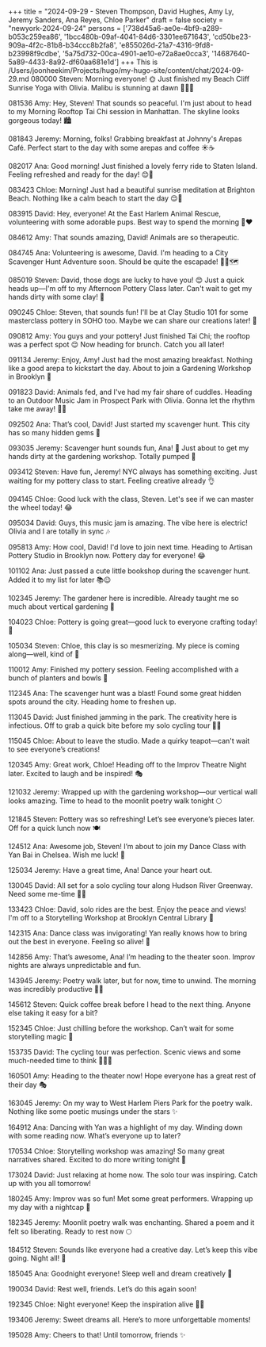 +++
title = "2024-09-29 - Steven Thompson, David Hughes, Amy Ly, Jeremy Sanders, Ana Reyes, Chloe Parker"
draft = false
society = "newyork-2024-09-24"
persons = ['738d45a6-ae0e-4bf9-a289-b053c259ea86', '1bcc480b-09af-4041-84d6-3301ee671643', 'cd50be23-909a-4f2c-81b8-b34ccc8b2fa8', 'e855026d-21a7-4316-9fd8-b23998f9cdbe', '5a75d732-00ca-4901-ae10-e72a8ae0cca3', '14687640-5a89-4433-8a92-df60aa681e1d']
+++
This is /Users/joonheekim/Projects/hugo/my-hugo-site/content/chat/2024-09-29.md
080000 Steven: Morning everyone! 🌞 Just finished my Beach Cliff Sunrise Yoga with Olivia. Malibu is stunning at dawn 🌅🧘‍♂️

081536 Amy: Hey, Steven! That sounds so peaceful. I'm just about to head to my Morning Rooftop Tai Chi session in Manhattan. The skyline looks gorgeous today! 🏙️

081843 Jeremy: Morning, folks! Grabbing breakfast at Johnny's Arepas Café. Perfect start to the day with some arepas and coffee ☀️☕️

082017 Ana: Good morning! Just finished a lovely ferry ride to Staten Island. Feeling refreshed and ready for the day! 😊🚢

083423 Chloe: Morning! Just had a beautiful sunrise meditation at Brighton Beach. Nothing like a calm beach to start the day 😌🌊

083915 David: Hey, everyone! At the East Harlem Animal Rescue, volunteering with some adorable pups. Best way to spend the morning 🐶❤️

084612 Amy: That sounds amazing, David! Animals are so therapeutic.

084745 Ana: Volunteering is awesome, David. I'm heading to a City Scavenger Hunt Adventure soon. Should be quite the escapade! 🕵️‍♀️🗺️

085019 Steven: David, those dogs are lucky to have you! 😊 Just a quick heads up—I'm off to my Afternoon Pottery Class later. Can't wait to get my hands dirty with some clay! 🎨

090245 Chloe: Steven, that sounds fun! I'll be at Clay Studio 101 for some masterclass pottery in SOHO too. Maybe we can share our creations later! 🏺

090812 Amy: You guys and your pottery! Just finished Tai Chi; the rooftop was a perfect spot 😌 Now heading for brunch. Catch you all later!

091134 Jeremy: Enjoy, Amy! Just had the most amazing breakfast. Nothing like a good arepa to kickstart the day. About to join a Gardening Workshop in Brooklyn 🌱

091823 David: Animals fed, and I've had my fair share of cuddles. Heading to an Outdoor Music Jam in Prospect Park with Olivia. Gonna let the rhythm take me away! 🥁🎶

092502 Ana: That’s cool, David! Just started my scavenger hunt. This city has so many hidden gems 🌆

093035 Jeremy: Scavenger hunt sounds fun, Ana! 🌟 Just about to get my hands dirty at the gardening workshop. Totally pumped 💪

093412 Steven: Have fun, Jeremy! NYC always has something exciting. Just waiting for my pottery class to start. Feeling creative already 👌

094145 Chloe: Good luck with the class, Steven. Let's see if we can master the wheel today! 😂

095034 David: Guys, this music jam is amazing. The vibe here is electric! Olivia and I are totally in sync 🎶

095813 Amy: How cool, David! I'd love to join next time. Heading to Artisan Pottery Studio in Brooklyn now. Pottery day for everyone! 😂

101102 Ana: Just passed a cute little bookshop during the scavenger hunt. Added it to my list for later 📚😉

102345 Jeremy: The gardener here is incredible. Already taught me so much about vertical gardening 🌿 

104023 Chloe: Pottery is going great—good luck to everyone crafting today! 🎨

105034 Steven: Chloe, this clay is so mesmerizing. My piece is coming along—well, kind of 🤞

110012 Amy: Finished my pottery session. Feeling accomplished with a bunch of planters and bowls 🌱

112345 Ana: The scavenger hunt was a blast! Found some great hidden spots around the city. Heading home to freshen up.

113045 David: Just finished jamming in the park. The creativity here is infectious. Off to grab a quick bite before my solo cycling tour 🚴‍♂️

115045 Chloe: About to leave the studio. Made a quirky teapot—can't wait to see everyone’s creations!

120345 Amy: Great work, Chloe! Heading off to the Improv Theatre Night later. Excited to laugh and be inspired! 🎭

121032 Jeremy: Wrapped up with the gardening workshop—our vertical wall looks amazing. Time to head to the moonlit poetry walk tonight 🌕

121845 Steven: Pottery was so refreshing! Let’s see everyone’s pieces later. Off for a quick lunch now 🍽️

124512 Ana: Awesome job, Steven! I’m about to join my Dance Class with Yan Bai in Chelsea. Wish me luck! 💃

125034 Jeremy: Have a great time, Ana! Dance your heart out. 

130045 David: All set for a solo cycling tour along Hudson River Greenway. Need some me-time 🚴‍♂️

133423 Chloe: David, solo rides are the best. Enjoy the peace and views! I'm off to a Storytelling Workshop at Brooklyn Central Library 📖

142315 Ana: Dance class was invigorating! Yan really knows how to bring out the best in everyone. Feeling so alive! 🤩

142856 Amy: That’s awesome, Ana! I’m heading to the theater soon. Improv nights are always unpredictable and fun.

143945 Jeremy: Poetry walk later, but for now, time to unwind. The morning was incredibly productive 🌿📖

145612 Steven: Quick coffee break before I head to the next thing. Anyone else taking it easy for a bit?

152345 Chloe: Just chilling before the workshop. Can’t wait for some storytelling magic 🌟

153735 David: The cycling tour was perfection. Scenic views and some much-needed time to think 🚴‍♂️🌊

160501 Amy: Heading to the theater now! Hope everyone has a great rest of their day 🎭

163045 Jeremy: On my way to West Harlem Piers Park for the poetry walk. Nothing like some poetic musings under the stars ✨

164912 Ana: Dancing with Yan was a highlight of my day. Winding down with some reading now. What’s everyone up to later?

170534 Chloe: Storytelling workshop was amazing! So many great narratives shared. Excited to do more writing tonight 📖

173024 David: Just relaxing at home now. The solo tour was inspiring. Catch up with you all tomorrow!

180245 Amy: Improv was so fun! Met some great performers. Wrapping up my day with a nightcap 🍹

182345 Jeremy: Moonlit poetry walk was enchanting. Shared a poem and it felt so liberating. Ready to rest now 🌕

184512 Steven: Sounds like everyone had a creative day. Let’s keep this vibe going. Night all! 🛌

185045 Ana: Goodnight everyone! Sleep well and dream creatively 🌠

190034 David: Rest well, friends. Let’s do this again soon! 

192345 Chloe: Night everyone! Keep the inspiration alive 🌙🌟

193406 Jeremy: Sweet dreams all. Here’s to more unforgettable moments! 

195028 Amy: Cheers to that! Until tomorrow, friends ✨
